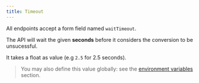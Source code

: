 ```yaml
---
title: Timeout
---
```


All endpoints accept a form field named `waitTimeout`.

The API will wait the given **seconds** before it considers the conversion to be unsucessful.

It takes a float as value (e.g `2.5` for 2.5 seconds).

> You may also define this value globally: see the [environment variables](#environment_variables.default_wait_timeout) section.